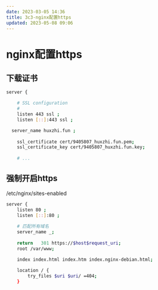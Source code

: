 ```yaml
---
date: 2023-03-05 14:36
title: 3c3-nginx配置https
updated: 2023-05-08 09:06
---
```


# nginx配置https

## 下载证书

```sh
server {

	# SSL configuration
	#
	listen 443 ssl ;
	listen [::]:443 ssl ;

  server_name huxzhi.fun ;
    
    ssl_certificate cert/9405807_huxzhi.fun.pem;
    ssl_certificate_key cert/9405807_huxzhi.fun.key;
    
    # ...

```

## 强制开启https

/etc/nginx/sites-enabled
```sh
server {
	listen 80 ;
	listen [::]:80 ;
    
    # 匹配所有域名
	server_name _;
	
	return   301 https://$host$request_uri;
	root /var/www;

	index index.html index.htm index.nginx-debian.html;
	
	location / {
		try_files $uri $uri/ =404;
	}

```